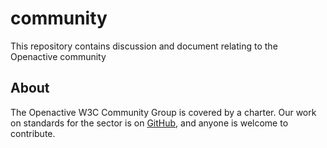 # community
This repository contains discussion and document relating to the Openactive community

## About

[//]: # (Below the SNIP is included in Openactive.io)
[//]: # (_SNIP_)

The Openactive W3C Community Group is covered by a charter.  Our work on standards for the sector is on [GitHub](https://github.com/openactive/community/), and anyone is welcome to contribute.

